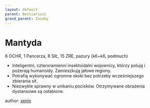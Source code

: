```yaml
---
layout: default
parent: Bestiariusz
grand_parent: Zasoby
---
```


# Mantyda

6 OCHR, 1 Pancerza, 8 SIŁ, 15 ZRE, pazury (k6+k6, podmuch)

- Inteligentni, czteroramienni insektoidalni wojownicy, którzy polują i pożerają humanoidy. Zamieszkują jałowe regiony.
- Potrafią wykonywać ogromne skoki bez potrzeby wcześniejszego zbierania sił.
- Niezwykle sprawny w unikaniu pocisków. Otrzymywane obrażenia dystansowe są osłabione.

author: [xenio](https://xenioinabottle.blogspot.com)
